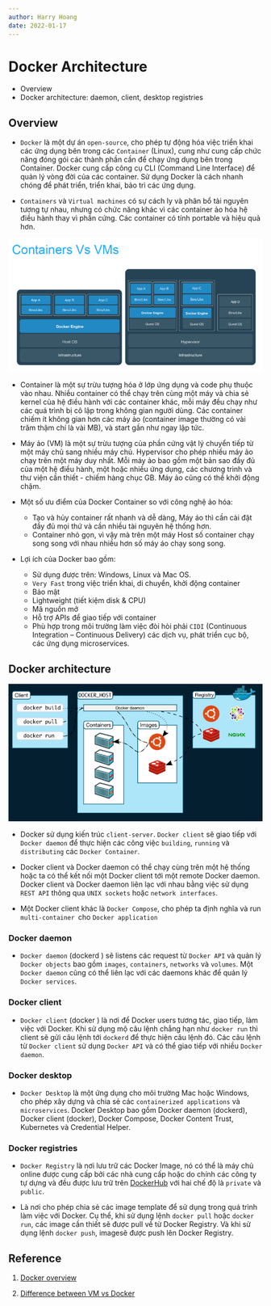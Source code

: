 ```yaml
---
author: Harry Hoang
date: 2022-01-17
---
```


# Docker Architecture
- Overview
- Docker architecture: daemon, client, desktop registries

## Overview

- `Docker` là một dự án `open-source`, cho phép tự động hóa việc triển khai các ứng dụng bên trong các `Container` (Linux), cung như cung cấp chức năng đóng gói các thành phần cần để chạy ứng dụng bên trong Container. Docker cung cấp công cụ CLI (Command Line Interface) để quản lý vòng đời của các container. Sử dụng Docker là cách nhanh chóng để phát triển, triển khai, bảo trì các ứng dụng.

- `Containers` và `Virtual machines` có sự cách ly và phân bổ tài nguyên tương tự nhau, nhưng có chức năng khác vì các container ảo hóa hệ điều hành thay vì phần cứng. Các container có tính portable và hiệu quả hơn.

![](./images/containers-vms.png)

- Container là một sự trừu tượng hóa ở lớp ứng dụng và code phụ thuộc vào nhau. Nhiều container có thể chạy trên cùng một máy và chia sẻ kernel của hệ điều hành với các container khác, mỗi máy đều chạy như các quá trình bị cô lập trong không gian người dùng. Các container chiếm ít không gian hơn các máy ảo (container image thường có vài trăm thậm chí là vài MB), và start gần như ngay lập tức.

- Máy ảo (VM) là một sự trừu tượng của phần cứng vật lý chuyển tiếp từ một máy chủ sang nhiều máy chủ. Hypervisor cho phép nhiều máy ảo chạy trên một máy duy nhất. Mỗi máy ảo bao gồm một bản sao đầy đủ của một hệ điều hành, một hoặc nhiều ứng dụng, các chương trình và thư viện cần thiết - chiếm hàng chục GB. Máy ảo cũng có thể khởi động chậm.

- Một số ưu điểm của Docker Container so với công nghệ ảo hóa:

    + Tạo và hủy container rất nhanh và dễ dàng, Máy áo thì cần cài đặt đầy đủ mọi thứ và cần nhiều tài nguyên hệ thống hơn.
    + Container nhỏ gọn, vì vậy mà trên một máy Host số container chạy song song với nhau nhiều hơn số máy áo chạy song song.

- Lợi ích của Docker bao gồm:
    + Sử dụng được trên: Windows, Linux và Mac OS.
    + `Very Fast` trong việc triển khai, di chuyển, khởi động container
    + Bảo mật
    + Lightweight (tiết kiệm disk & CPU)
    + Mã nguồn mở
    + Hỗ trợ APIs để giao tiếp với container
    + Phù hợp trong môi trường làm việc đòi hòi phải `CIDI` (Continuous Integration –  Continuous Delivery) các dịch vụ, phát triển cục bộ, các ứng dụng microservices.

## Docker architecture

![](./images/architecture.png)

- Docker sử dụng kiến trúc `client-server`. `Docker client` sẽ giao tiếp với `Docker daemon` để thực hiện các công việc `building`, `running` và `distributing` các `Docker Container`.

- Docker client và Docker daemon có thể chạy cùng trên một hệ thống hoặc ta có thể kết nối một Docker client tới một remote Docker daemon. Docker client và Docker daemon liên lạc với nhau bằng việc sử dụng `REST API` thông qua `UNIX sockets` hoặc `network interfaces`.

- Một Docker client khác là `Docker Compose`, cho phép ta định nghĩa và run `multi-container `cho `Docker application`

### Docker daemon

- `Docker daemon` (dockerd ) sẽ listens các request từ `Docker API` và quản lý `Docker objects` bao gồm `images`, `containers`, `networks` và `volumes`. Một `Docker daemon` cũng có thể liên lạc với các daemons khác để quản lý `Docker services`.

### Docker client

- `Docker client` (docker ) là nơi để Docker users tương tác, giao tiếp, làm việc với Docker. Khi sử dụng mộ câu lệnh chẳng hạn như `docker run` thì client sẽ gửi câu lệnh tới `dockerd` để thực hiện câu lệnh đó. Các câu lệnh từ `Docker client` sử dụng `Docker API` và có thể giao tiếp với nhiều `Docker daemon`.

### Docker desktop 

- `Docker Desktop` là một ứng dụng cho môi trường Mac hoặc Windows, cho phép xây dựng và chia sẻ các `containerized applications` và `microservices`. Docker Desktop bao gồm Docker daemon (dockerd), Docker client (docker), Docker Compose, Docker Content Trust, Kubernetes và Credential Helper.

### Docker registries

- `Docker Registry` là nơi lưu trữ các Docker Image, nó có thể là máy chủ online được cung cấp bởi các nhà cung cấp hoặc do chính các công ty tự dựng và đều được lưu trữ trên [DockerHub](https://hub.docker.com/) với hai chế độ là `private` và `public`.

- Là nơi cho phép chia sẻ các image template để sử dụng trong quá trình làm việc với Docker. Cụ thể, khi sử dụng lệnh `docker pull` hoặc `docker run`, các image cần thiết sẽ được pull về từ Docker Registry. Và khi sử dụng lệnh `docker push`, imagesẽ được push lên Docker Registry.


## Reference

1. [Docker overview](https://docs.docker.com/get-started/overview/#the-docker-platform)

2. [Difference between VM vs Docker](https://dockerlabs.collabnix.com/beginners/difference-docker-vm.html)